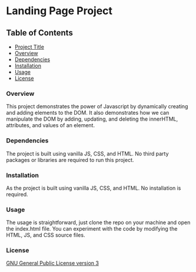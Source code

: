 # Landing Page Project

## Table of Contents

- [Project Title](#landing-page-project)
- [Overview](#overview)
- [Dependencies](#dependencies)
- [Installation](#installation)
- [Usage](#usage)
- [License](#license)

### Overview

This project demonstrates the power of Javascript by dynamically creating and adding elements to the DOM. It also demonstrates how we can manipulate the DOM by adding, updating, and deleting the innerHTML, attributes, and values of an element.

### Dependencies

The project is built using vanilla JS, CSS, and HTML. No third party packages or libraries are required to run this project.

### Installation

As the project is built using vanilla JS, CSS, and HTML. No installation is required.

### Usage

The usage is straightforward, just clone the repo on your machine and open the index.html file. You can experiment with the code by modifying the HTML, JS, and CSS source files.

### License

[GNU General Public License version 3](https://opensource.org/licenses/GPL-3.0)
